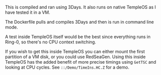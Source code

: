 This is compiled and ran using 3Days. It also runs on native TempleOS as I have
tested it in a VM.

The Dockerfile pulls and compiles 3Days and then is run in command line mode.

A test inside TempleOS itself would be the best since everything runs in Ring-0,
so there's no CPU context switching.

If you wish to get this inside TempleOS you can either mount the first partition
of a VM disk, or you could use RedSeaGen. Using this inside TempleOS has the
added benefit of more precise timings using `GetTSC` and looking at CPU cycles.
See `::/Demo/TimeIns.HC.Z` for a demo.

